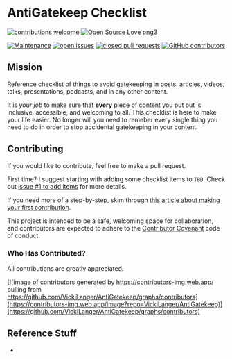 # AntiGatekeep Checklist


[![contributions welcome](https://img.shields.io/badge/contributions-welcome-brightgreen.svg)](https://github.com/VickiLanger/AntiGatekeep/fork)
[![Open Source Love png3](https://badges.frapsoft.com/os/v3/open-source.png?v=103)](https://github.com/ellerbrock/open-source-badges/)

[![Maintenance](https://img.shields.io/badge/Maintained%3F-yes-green.svg)](https://GitHub.com/VickiLanger/AntiGatekeep/graphs/commit-activity)
[![open issues](https://img.shields.io/github/issues/VickiLanger/AntiGatekeep.svg)](https://github.com/VickiLanger/AntiGatekeep/issues?q=is%3Aopen+is%3Aissue)
[![closed pull requests](https://img.shields.io/github/issues-pr-closed/VickiLanger/AntiGatekeep.svg)](https://github.com/VickiLanger/AntiGatekeep/pulls?q=is%3Apr+is%3Aclosed)
[![GitHub contributors](https://img.shields.io/github/contributors/VickiLanger/AntiGatekeep.svg)](https://GitHub.com/VickiLanger/AntiGatekeep/graphs/contributors/)

<!-- [![Follow on Twitter](https://img.shields.io/twitter/follow/LGBTQotd?label=Follow&style=social)](https://twitter.com/LGBTQotd) -->

## Mission

Reference checklist of things to avoid gatekeeping in posts, articles, videos, talks, presentations, podcasts, and in any other content.

It is *your job* to make sure that **every** piece of content you put out is inclusive, accessible, and welcoming to all. This checklist is here to make your life easier. No longer will you need to remeber every single thing you need to do in order to stop accidental gatekeeping in your content.

## Contributing

If you would like to contribute, feel free to make a pull request.

First time? I suggest starting with adding some checklist items to `TBD`. Check out [issue #1 to add items](https://github.com/VickiLanger/AntiGatekeep/issues/1) for more details.

If you need more of a step-by-step, skim through [this article about making your first contribution](https://dev.to/vickilanger/open-up-to-open-source-contributing-5hla).

This project is intended to be a safe, welcoming space for collaboration, and contributors are expected to adhere to the [Contributor Covenant](http://contributor-covenant.org/) code of conduct.

### Who Has Contributed?

All contributions are greatly appreciated. 

[![image of contributors generated by https://contributors-img.web.app/ pulling from https://github.com/VickiLanger/AntiGatekeep/graphs/contributors](https://contributors-img.web.app/image?repo=VickiLanger/AntiGatekeep)](https://github.com/VickiLanger/AntiGatekeep/graphs/contributors)

## Reference Stuff

- 
